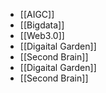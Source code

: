 - [[AIGC]]
- [[Bigdata]]
- [[Web3.0]]
- [[Digaital Garden]]
- [[Second Brain]]
- [[Digaital Garden]]
- [[Second Brain]]